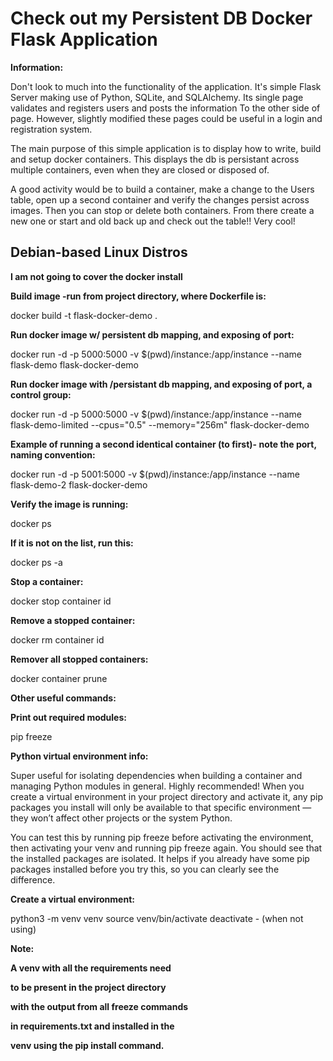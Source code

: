 # Check out my Persistent DB Docker Flask Application

**Information:**

Don't look to much into the functionality of the application.
It's simple Flask Server making use of Python, SQLite, and SQLAlchemy.
Its single page validates and registers users and posts the information
To the other side of page. However, slightly modified these pages could
be useful in a login and registration system.

The main purpose of this simple application is to display how to write,
build and setup docker containers. This displays the db is persistant across
multiple containers, even when they are closed or disposed of.

A good activity would be to build a container, make a change to the Users table,
open up a second container and verify the changes persist across images. Then you
can stop or delete both containers. From there create a new one or start and old
back up and check out the table!! Very cool!

## Debian-based Linux Distros

**I am not going to cover the docker install**

**Build image -run from project directory, where Dockerfile is:**

docker build -t flask-docker-demo .

**Run docker image w/ persistent db mapping, and exposing of port:**

docker run -d -p 5000:5000 -v $(pwd)/instance:/app/instance --name flask-demo flask-docker-demo

**Run docker image with /persistant db mapping, and exposing of port, a control group:**

docker run -d -p 5000:5000 -v $(pwd)/instance:/app/instance
--name flask-demo-limited --cpus="0.5" --memory="256m" flask-docker-demo

**Example of running a second identical container (to first)- note the port, naming convention:**

docker run -d -p 5001:5000 -v $(pwd)/instance:/app/instance --name flask-demo-2 flask-docker-demo

**Verify the image is running:**

docker ps

**If it is not on the list, run this:**

docker ps -a

**Stop a container:**

docker stop container id

**Remove a stopped container:**

docker rm container id

**Remover all stopped containers:**

docker container prune

**Other useful commands:**

**Print out required modules:**

pip freeze

**Python virtual environment info:**

Super useful for isolating dependencies when building a container and managing Python modules in general. Highly recommended! When you create a virtual environment in your project directory and activate it, any pip packages you install will only be available to that specific environment — they won’t affect other projects or the system Python.

You can test this by running pip freeze before activating the environment, then activating your venv and running pip freeze again. You should see that the installed packages are isolated. It helps if you already have some pip packages installed before you try this, so you can clearly see the difference.

**Create a virtual environment:**

python3 -m venv venv
source venv/bin/activate
deactivate - (when not using)

**Note:**

**A venv with all the requirements need**

**to be present in the project directory**

**with the output from all freeze commands**

**in requirements.txt and installed in the**

**venv using the pip install <package> command.**



